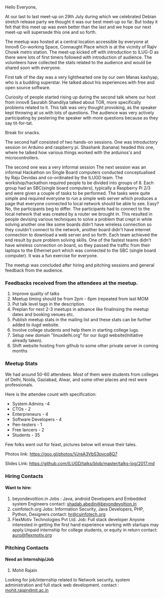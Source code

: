 Hello Everyone,

At our last to last meet-up on 29th July during which we celebrated
Debian stretch release party we thought it was our best meet-up so
far. But today it felt that this meet up was even better than the last
and we hope our next meet-up will supersede this one and so forth.

The meetup was hosted at a central location accessible by everyone at
Innov8 Co-working Space, Connaught Place which is at the vicinity of
Rajiv Chowk metro station.
The meet-up kicked off with introduction to ILUG-D as there were lots
of first timers followed with introduction of audience. The volunteers
have collected the stats related to the audience and would be shared
soon with everyone.

First talk of the day was a very lighthearted one by our own Manas
kashyap, who is a budding superstar. He talked about his experiences
with free and open source software.

Curiosity of people started rising up during the second talk where our
host from innov8 Saurabh Shandilya talked about TOR, more specifically
problems related to it. This talk was very thought provoking, as the
speaker kept throwing at us with lots of questions. The audience was
very actively participating by pestering the speaker with more
questions because as they say tit-for-tat.

Break for snacks.

The second half consisted of two hands-on sessions. One was
introductory session on Arduino and raspberry pi. Shashank (banana)
headed this one, where he talked how various things worked with the
arduinos's and microcontrollers.

The second one was a very informal session The next session was an
informal Hackathon on Single Board computers conducted conceptualised
by Raju Devidas and co-ordinated by the ILUGD team. The
workshop/hackathon required people to be divided into groups of 8.
Each group had an SBC(single board computers), typically a Raspberry
Pi 2/3 and were given a couple of tasks to be performed. The tasks
were quite simple and required everyone to run a simple web server
which produces a page that everyone connected to local network should
be able to see. Easy? No, the participants beg to differ. The
participants had to connect to the local network that was created by a
router we brought in. This resulted in people devising various
techniques to solve a problem that crept in while solving another one
like some boards didn't have wireless connection so they couldn't
connect to the network, another board didn't have internet connection
to download a web server and so forth. Each team achieved the end
result by pure problem solving skills. One of the fastest teams didn't
have wireless connection on board, so they passed the traffic from
their laptops to the Ethernet port which was connected to the SBC
(single board computer). It was a fun exercise for everyone.

The meetup was concluded after hiring and pitching sessions and
general feedback from the audience.

### Feedbacks received from the attendees at the meetup.

1. Improve quality of talks
2. Meetup timing should be from 2pm - 6pm (repeated from last MOM
3. Put talk level tags in the description.
4. Preplan for next 2-3 meetups in advance like finalinsing the
meetup dates and  booking venues etc.
5. Publish meetup stats in the mailing list and these stats can be
further added to ilugd website.
6. Involve college students and help them in starting college lugs.
7. Setup new domain "linuxdelhi.org" for our ilugd website(Initiative already taken).
8. Shift website hosting from github to some other private server in
coming months


### Meetup Stats

We  had  around 50-60 attendees. Most of them were students from
colleges  of Delhi, Noida, Gaziabad, Alwar, and some other places and
rest were  professionals.

Here is the attendee count with specification:
- System Admins -4
- CTOs - 2
- Enterpreneurs - 4
- Software Developers - 4
- Pen-testers - 1
- Free lancers - 2
- Students - 35

Few folks went out for feast, pictures below will ensue their tales.

Photos link: https://goo.gl/photos/VJreA3VbS3pvcq8Q7

Slides Link: https://github.com/ILUGD/talks/blob/master/talks-log/2017.md


### Hiring Contacts
#### Want to hire:

1. beyondevoltion.in
     Jobs : Java, android  Developers and Embedded system Engineers
     contact: shadab.abedin@beyondevoltion.in
2. csinfotech.org
     Jobs: Information Security, Java Developers, PHP, Python, Designers
     contact: hr@csinfotech.org
3. FlexMotiv Technologies Pvt Ltd.
     Job:  Full stack developer
    Anyone interested in getting the first hand experience working with startups may apply.Unpaid internship for college students, or equity in return
    contact: auro@flexmotiv.org

### Pitching Contacts
#### Need an Internship/Job

1. Mohit Rajain

Looking for job/internship related to Network security, system
administration and full stack web development.
contact : mohit.rajain@nit.ac.in